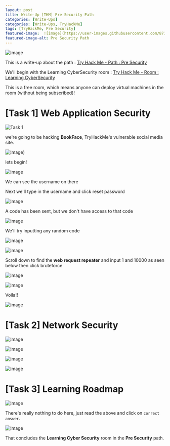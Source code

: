 ```yaml
---
layout: post
title: Write-Up [THM] Pre Security Path
categories: [Write-Ups]
categories: [Write-Ups, TryHackMe]
tags: [TryHackMe, Pre Security]
featured-image:  ![image](https://user-images.githubusercontent.com/87175527/125160406-96f49780-e174-11eb-8319-212c534ed894.png)
featured-image-alt: Pre Security Path
---
```


![image](https://user-images.githubusercontent.com/87175527/125160406-96f49780-e174-11eb-8319-212c534ed894.png)


This is a write-up about the path : [Try Hack Me - Path : Pre Security](https://tryhackme.com/path/outline/presecurity)

We'll begin with the Learning CyberSecurity room  : [Try Hack Me - Room : Learning CyberSecurity](https://tryhackme.com/room/beginnerpathintro)

This is a free room, which means anyone can deploy virtual machines in the room (without being subscribed)! 




# [Task 1] Web Application Security


![Task 1](https://user-images.githubusercontent.com/87175527/125160923-4e8aa900-e177-11eb-844d-cb282975a0a7.png)


we're going to be hacking <strong>BookFace</strong>, TryHackMe's vulnerable social media site.


![image](https://user-images.githubusercontent.com/87175527/125161076-22bbf300-e178-11eb-9a00-b190eca6b608.png))



lets begin!


![image](https://user-images.githubusercontent.com/87175527/125163838-ee9bfe80-e186-11eb-83e7-4a6f6db2ffc0.png)


We can see the username on there


Next we'll type in the username and click reset password


![image](https://user-images.githubusercontent.com/87175527/125163891-2c992280-e187-11eb-936b-9b53466c0659.png)


A code has been sent, but we don't have access to that code


![image](https://user-images.githubusercontent.com/87175527/125163936-76820880-e187-11eb-8459-952e1d1d46e3.png)


We'll try inputting any random code


![image](https://user-images.githubusercontent.com/87175527/125163982-a8936a80-e187-11eb-941e-e270546e7347.png)



![image](https://user-images.githubusercontent.com/87175527/125164070-40915400-e188-11eb-9a05-227ca14fd600.png)



Scroll down to find the <strong>web request repeater</strong> and input 1 and 10000 as seen below then click bruteforce



![image](https://user-images.githubusercontent.com/87175527/125164132-9cf47380-e188-11eb-800e-7a29b529fada.png)



![image](https://user-images.githubusercontent.com/87175527/125164204-f9579300-e188-11eb-8a59-339206bfd26c.png)



Voila!!


![image](https://user-images.githubusercontent.com/87175527/125164273-463b6980-e189-11eb-8273-472c0f8ecb07.png)







# [Task 2] Network Security


![image](https://user-images.githubusercontent.com/87175527/125164569-df1eb480-e18a-11eb-849a-59bbac4ebc27.png)


![image](https://user-images.githubusercontent.com/87175527/125164582-f2318480-e18a-11eb-9286-794cdaea8f0c.png)



![image](https://user-images.githubusercontent.com/87175527/125164550-c4e4d680-e18a-11eb-8e79-a9cc104dcf2d.png)


![image](https://user-images.githubusercontent.com/87175527/125257553-70aa3580-e2f5-11eb-8670-426760f88a08.png)






# [Task 3] Learning Roadmap


![image](https://user-images.githubusercontent.com/87175527/125258356-2c6b6500-e2f6-11eb-9944-351295c2c786.png)


There's really nothing to do here, just read the above and click on `correct answer`.


![image](https://user-images.githubusercontent.com/87175527/125258605-6c324c80-e2f6-11eb-91a2-6c4a7447a790.png)


That concludes the <strong>Learning Cyber Security</strong> room in the <strong>Pre Security</strong> path.
